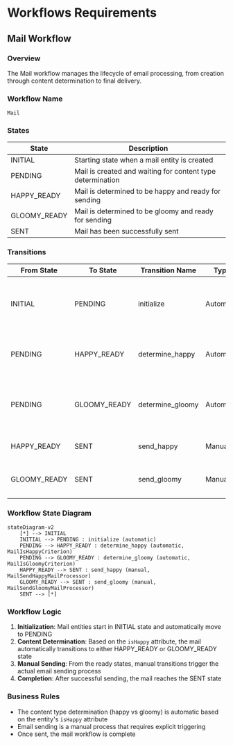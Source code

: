 # Workflows Requirements

## Mail Workflow

### Overview
The Mail workflow manages the lifecycle of email processing, from creation through content determination to final delivery.

### Workflow Name
`Mail`

### States

| State | Description |
|-------|-------------|
| INITIAL | Starting state when a mail entity is created |
| PENDING | Mail is created and waiting for content type determination |
| HAPPY_READY | Mail is determined to be happy and ready for sending |
| GLOOMY_READY | Mail is determined to be gloomy and ready for sending |
| SENT | Mail has been successfully sent |

### Transitions

| From State | To State | Transition Name | Type | Processor | Criterion | Description |
|------------|----------|----------------|------|-----------|-----------|-------------|
| INITIAL | PENDING | initialize | Automatic | - | - | Initial transition from creation to pending state |
| PENDING | HAPPY_READY | determine_happy | Automatic | - | MailIsHappyCriterion | Transition when mail is determined to be happy |
| PENDING | GLOOMY_READY | determine_gloomy | Automatic | - | MailIsGloomyCriterion | Transition when mail is determined to be gloomy |
| HAPPY_READY | SENT | send_happy | Manual | MailSendHappyMailProcessor | - | Send happy mail to recipients |
| GLOOMY_READY | SENT | send_gloomy | Manual | MailSendGloomyMailProcessor | - | Send gloomy mail to recipients |

### Workflow State Diagram

```mermaid
stateDiagram-v2
    [*] --> INITIAL
    INITIAL --> PENDING : initialize (automatic)
    PENDING --> HAPPY_READY : determine_happy (automatic, MailIsHappyCriterion)
    PENDING --> GLOOMY_READY : determine_gloomy (automatic, MailIsGloomyCriterion)
    HAPPY_READY --> SENT : send_happy (manual, MailSendHappyMailProcessor)
    GLOOMY_READY --> SENT : send_gloomy (manual, MailSendGloomyMailProcessor)
    SENT --> [*]
```

### Workflow Logic
1. **Initialization**: Mail entities start in INITIAL state and automatically move to PENDING
2. **Content Determination**: Based on the `isHappy` attribute, the mail automatically transitions to either HAPPY_READY or GLOOMY_READY state
3. **Manual Sending**: From the ready states, manual transitions trigger the actual email sending process
4. **Completion**: After successful sending, the mail reaches the SENT state

### Business Rules
- The content type determination (happy vs gloomy) is automatic based on the entity's `isHappy` attribute
- Email sending is a manual process that requires explicit triggering
- Once sent, the mail workflow is complete
